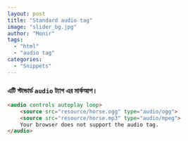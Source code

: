 ```yaml
---
layout: post
title: "Standard audio tag"
image: "slider_bg.jpg"
author: "Monir"
tags:
  - "html"
  - "audio tag"
categories:
  - "Snippets"
---
```


### এটি স্টান্ডার্ড `audio` ট্যাগ এর মার্কআপ।

```html
<audio controls autoplay loop>
	<source src="resource/horse.ogg" type="audio/ogg">
	<source src="resource/horse.mp3" type="audio/mpeg">
	Your browser does not support the audio tag.
</audio>
```
